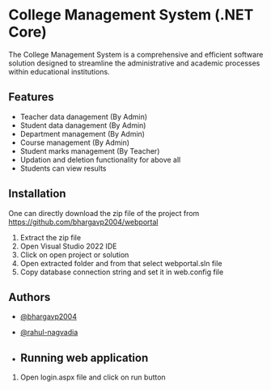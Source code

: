 # College Management System (.NET Core)

The College Management System is a comprehensive and efficient software solution designed to streamline the administrative and academic processes within educational institutions.  

## Features

- Teacher data danagement (By Admin)
- Student data danagement (By Admin)
- Department management (By Admin)
- Course management (By Admin)
- Student marks management (By Teacher)
- Updation and deletion functionality for above all
- Students can view results


## Installation

One can directly download the zip file of the project from https://github.com/bhargavp2004/webportal

1) Extract the zip file
2) Open Visual Studio 2022 IDE
3) Click on open project or solution
4) Open extracted folder and from that select webportal.sln file
5) Copy database connection string and set it in web.config file

 ## Authors

- [@bhargavp2004](https://github.com/bhargavp2004)
- [@rahul-nagvadia](https://github.com/rahul-nagvadia)

- ## Running web application

1) Open login.aspx file and click on run button

